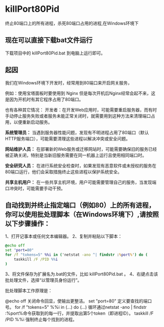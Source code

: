# killPort80Pid
终止80端口上的所有进程，杀死80端口占用的进程,在Windows环境下

## 现在可以直接下载bat文件运行
下载项目中的 killPort80Pid.bat 到电脑上运行即可。


## 起因

我们在Windows环境下开发时，经常用到80端口来开启网关服务，

例如：使用宝塔面板时要使用到 Nginx 但是每次开机后Nginx经常会起不来，这是因为开机时有其它程序占用了80端口。

也有各种其它情况：
开发者：在开发Web应用时，可能需要重启服务器，而有时手动停止服务失败或者服务未能正常关闭时，就需要用到这种方法来清理端口占用，以便重新启动服务。

**系统管理员：** 当遇到服务器性能问题，发现有不明进程占用了80端口（默认HTTP服务端口），可能需要清理这些进程以解决冲突或安全问题。

**网站维护人员：** 在部署新的Web服务或迁移网站时，可能需要确保旧的服务已经被正确关闭，特别是当新旧服务需要在同一机器上运行且使用相同端口时。

**安全研究人员：** 在进行系统安全检查时，如果发现有恶意软件或未授权的服务在80端口运行，他们会采取措施终止这些进程以保护系统安全。

**共享主机用户：** 在一些共享主机环境，用户可能需要管理自己的服务，当发现端口冲突时，可能需要手动干预。


## 自动找到并终止指定端口（例如80）上的所有进程，你可以使用批处理脚本（在Windows环境下）,请按照以下步骤操作：

1、打开记事本或任何文本编辑器。
2、复制并粘贴以下脚本：

```cmd
@echo off
set "port=80"
for /f "tokens=5" %%i in ('netstat -ano ^| findstr :%port%') do (
    taskkill /F /PID %%i
)
```

3、将文件保存为扩展名为.bat的文件，比如 killPort80Pid.bat 。
4、右键点击该批处理文件，选择“以管理员身份运行”。

批处理脚本工作原理是：

@echo off 关闭命令回显，使输出更整洁。
set "port=80" 定义要查找的端口号。
for /f "tokens=5" %%i in (...) do (...) 循环通过netstat -ano | findstr :%port%命令获取到的每一行，并提取出第5个token（即进程ID）。
taskkill /F /PID %%i 强制终止每个找到的进程。
